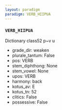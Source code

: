 ```yaml
---
layout: paradigm
paradigm: VERB_HIIPUA
---
```

### ` VERB_HIIPUA `

Dictionary class52 p~v u
* grade_dir: weaken
* plurale_tantum: False
* pos: VERB
* stem_diphthong: None
* stem_vowel: None
* upos: VERB
* harmony: back
* kotus_av: E
* kotus_tn: 52
* clitics: False
* possessive: False

